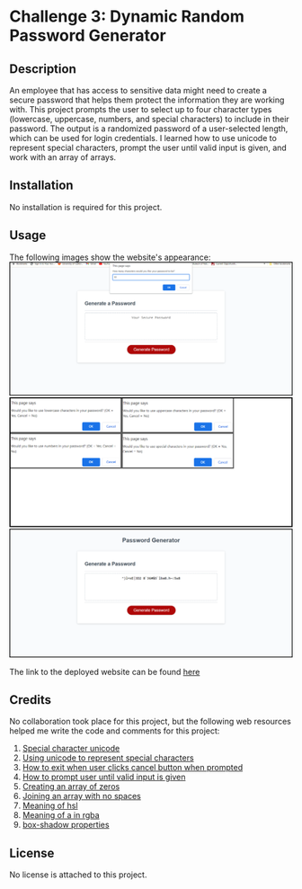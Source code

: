 # Challenge 3: Dynamic Random Password Generator

## Description
An employee that has access to sensitive data might need to create a secure password that helps them protect the information they are working with. This project prompts the user to select up to four character types (lowercase, uppercase, numbers, and special characters) to include in their password. The output is a randomized password of a user-selected length, which can be used for login credentials. I learned how to use unicode to represent special characters, prompt the user until valid input is given, and work with an array of arrays.

## Installation
No installation is required for this project.

## Usage
The following images show the website's appearance:
![Character length prompt](Assets/Images/char_length_prompt.png)
![Character type prompts](Assets/Images/char_type_prompts.png)
![Password output](Assets/Images/password_output.png)

The link to the deployed website can be found [here](https://gimmekitties711.github.io/challenge_3-dynamic_random_password_generator/)

## Credits
No collaboration took place for this project, but the following web resources helped me write the code and comments for this project:

1. [Special character unicode](https://owasp.org/www-community/password-special-characters)
2. [Using unicode to represent special characters](https://stackoverflow.com/questions/13093126/insert-unicode-character-into-javascript)
3. [How to exit when user clicks cancel button when prompted](https://stackoverflow.com/questions/12864582/javascript-prompt-cancel-button-to-terminate-the-function)
4. [How to prompt user until valid input is given](https://stackoverflow.com/questions/35044961/loop-that-prompts-user-until-valid-input)
5. [Creating an array of zeros](https://bobbyhadz.com/blog/javascript-create-array-of-zeros)
6. [Joining an array with no spaces](https://developer.mozilla.org/en-US/docs/Web/JavaScript/Reference/Global_Objects/Array/join)
7. [Meaning of hsl](https://www.w3schools.com/colors/colors_hsl.asp)
8. [Meaning of a in rgba](https://www.w3schools.com/css/css3_colors.asp#:~:text=RGBA%20color%20values%20are%20an,and%201.0%20(fully%20opaque))
9. [box-shadow properties](https://developer.mozilla.org/en-US/docs/Web/CSS/box-shadow)

## License
No license is attached to this project.
